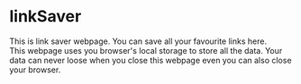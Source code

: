 # linkSaver
This is link saver webpage.
You can save all your favourite links here. <br>
This webpage uses you browser's local storage to store all the data.
Your data can never loose when you close this webpage even you can also close your browser.
